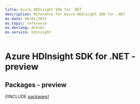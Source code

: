 ```yaml
---
title: Azure HDInsight SDK for .NET
description: Reference for Azure HDInsight SDK for .NET
ms.date: 06/02/2025
ms.topic: reference
ms.devlang: dotnet
ms.service: hdinsight
---
```

# Azure HDInsight SDK for .NET - preview
## Packages - preview
[!INCLUDE [packages](hdinsight-index.md)]